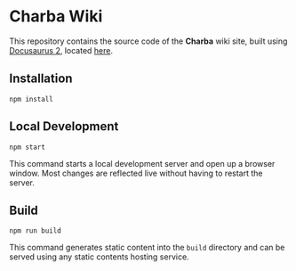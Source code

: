 # Charba Wiki

This repository contains the source code of the **Charba** wiki site, built using [Docusaurus 2](https://v2.docusaurus.io/), located [here](http://www.pepstock.org/Charba-Wiki).

## Installation

```console
npm install
```

## Local Development

```console
npm start
```

This command starts a local development server and open up a browser window. Most changes are reflected live without having to restart the server.

## Build

```console
npm run build
```

This command generates static content into the `build` directory and can be served using any static contents hosting service.


